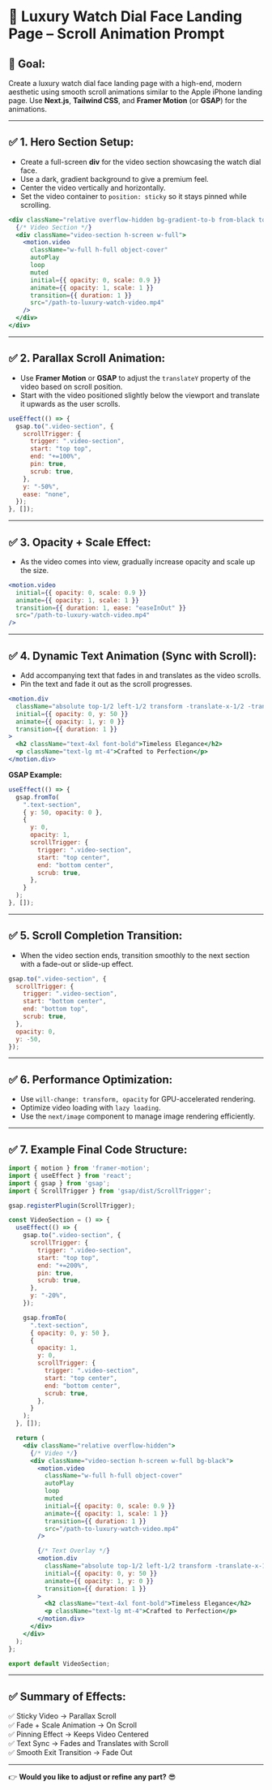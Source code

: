# 📜 Luxury Watch Dial Face Landing Page – Scroll Animation Prompt

## 🎯 **Goal:**
Create a luxury watch dial face landing page with a high-end, modern aesthetic using smooth scroll animations similar to the Apple iPhone landing page. Use **Next.js**, **Tailwind CSS**, and **Framer Motion** (or **GSAP**) for the animations.

---

## ✅ **1. Hero Section Setup:**
- Create a full-screen **div** for the video section showcasing the watch dial face.
- Use a dark, gradient background to give a premium feel.
- Center the video vertically and horizontally.
- Set the video container to `position: sticky` so it stays pinned while scrolling.

```jsx
<div className="relative overflow-hidden bg-gradient-to-b from-black to-gray-900">
  {/* Video Section */}
  <div className="video-section h-screen w-full">
    <motion.video
      className="w-full h-full object-cover"
      autoPlay
      loop
      muted
      initial={{ opacity: 0, scale: 0.9 }}
      animate={{ opacity: 1, scale: 1 }}
      transition={{ duration: 1 }}
      src="/path-to-luxury-watch-video.mp4"
    />
  </div>
</div>
```

---

## ✅ **2. Parallax Scroll Animation:**
- Use **Framer Motion** or **GSAP** to adjust the `translateY` property of the video based on scroll position.
- Start with the video positioned slightly below the viewport and translate it upwards as the user scrolls.

```jsx
useEffect(() => {
  gsap.to(".video-section", {
    scrollTrigger: {
      trigger: ".video-section",
      start: "top top",
      end: "+=100%",
      pin: true,
      scrub: true,
    },
    y: "-50%",
    ease: "none",
  });
}, []);
```

---

## ✅ **3. Opacity + Scale Effect:**
- As the video comes into view, gradually increase opacity and scale up the size.

```jsx
<motion.video
  initial={{ opacity: 0, scale: 0.9 }}
  animate={{ opacity: 1, scale: 1 }}
  transition={{ duration: 1, ease: "easeInOut" }}
  src="/path-to-luxury-watch-video.mp4"
/>
```

---

## ✅ **4. Dynamic Text Animation (Sync with Scroll):**
- Add accompanying text that fades in and translates as the video scrolls.
- Pin the text and fade it out as the scroll progresses.

```jsx
<motion.div
  className="absolute top-1/2 left-1/2 transform -translate-x-1/2 -translate-y-1/2 text-center text-white"
  initial={{ opacity: 0, y: 50 }}
  animate={{ opacity: 1, y: 0 }}
  transition={{ duration: 1 }}
>
  <h2 className="text-4xl font-bold">Timeless Elegance</h2>
  <p className="text-lg mt-4">Crafted to Perfection</p>
</motion.div>
```

**GSAP Example:**
```jsx
useEffect(() => {
  gsap.fromTo(
    ".text-section",
    { y: 50, opacity: 0 },
    {
      y: 0,
      opacity: 1,
      scrollTrigger: {
        trigger: ".video-section",
        start: "top center",
        end: "bottom center",
        scrub: true,
      },
    }
  );
}, []);
```

---

## ✅ **5. Scroll Completion Transition:**
- When the video section ends, transition smoothly to the next section with a fade-out or slide-up effect.

```jsx
gsap.to(".video-section", {
  scrollTrigger: {
    trigger: ".video-section",
    start: "bottom center",
    end: "bottom top",
    scrub: true,
  },
  opacity: 0,
  y: -50,
});
```

---

## ✅ **6. Performance Optimization:**
- Use `will-change: transform, opacity` for GPU-accelerated rendering.
- Optimize video loading with `lazy loading`.
- Use the `next/image` component to manage image rendering efficiently.

---

## ✅ **7. Example Final Code Structure:**
```jsx
import { motion } from 'framer-motion';
import { useEffect } from 'react';
import { gsap } from 'gsap';
import { ScrollTrigger } from 'gsap/dist/ScrollTrigger';

gsap.registerPlugin(ScrollTrigger);

const VideoSection = () => {
  useEffect(() => {
    gsap.to(".video-section", {
      scrollTrigger: {
        trigger: ".video-section",
        start: "top top",
        end: "+=200%",
        pin: true,
        scrub: true,
      },
      y: "-20%",
    });

    gsap.fromTo(
      ".text-section",
      { opacity: 0, y: 50 },
      {
        opacity: 1,
        y: 0,
        scrollTrigger: {
          trigger: ".video-section",
          start: "top center",
          end: "bottom center",
          scrub: true,
        },
      }
    );
  }, []);

  return (
    <div className="relative overflow-hidden">
      {/* Video */}
      <div className="video-section h-screen w-full bg-black">
        <motion.video
          className="w-full h-full object-cover"
          autoPlay
          loop
          muted
          initial={{ opacity: 0, scale: 0.9 }}
          animate={{ opacity: 1, scale: 1 }}
          transition={{ duration: 1 }}
          src="/path-to-luxury-watch-video.mp4"
        />

        {/* Text Overlay */}
        <motion.div
          className="absolute top-1/2 left-1/2 transform -translate-x-1/2 -translate-y-1/2 text-center text-white"
          initial={{ opacity: 0, y: 50 }}
          animate={{ opacity: 1, y: 0 }}
          transition={{ duration: 1 }}
        >
          <h2 className="text-4xl font-bold">Timeless Elegance</h2>
          <p className="text-lg mt-4">Crafted to Perfection</p>
        </motion.div>
      </div>
    </div>
  );
};

export default VideoSection;
```

---

## ✅ **Summary of Effects:**
✅ Sticky Video → Parallax Scroll  
✅ Fade + Scale Animation → On Scroll  
✅ Pinning Effect → Keeps Video Centered  
✅ Text Sync → Fades and Translates with Scroll  
✅ Smooth Exit Transition → Fade Out  

---

👉 **Would you like to adjust or refine any part?** 😎

